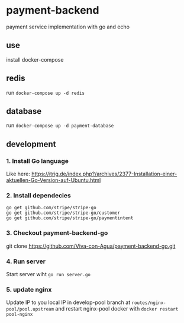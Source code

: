 # payment-backend
payment service implementation with go and echo

## use
install docker-compose

## redis
run `docker-compose up -d redis`
## database
run `docker-compose up -d payment-database`

## development

### 1. Install Go language 
Like here: https://itrig.de/index.php?/archives/2377-Installation-einer-aktuellen-Go-Version-auf-Ubuntu.html

### 2. Install dependecies
```
go get github.com/stripe/stripe-go
go get github.com/stripe/stripe-go/customer
go get github.com/stripe/stripe-go/paymentintent
```

### 3. Checkout payment-backend-go
git clone https://github.com/Viva-con-Agua/payment-backend-go.git

### 4. Run server
Start server wiht `go run server.go`

### 5. update nginx
Update IP to you local IP in develop-pool branch at `routes/nginx-pool/pool.upstream` and restart nginx-pool docker with `docker restart pool-nginx`
